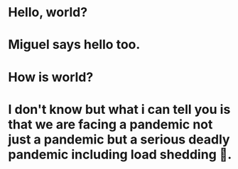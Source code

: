 # Hello, world?
# Miguel says hello too.

# How is world?
# I don't know but what i can tell you is that we are facing a pandemic not just a pandemic but a serious deadly pandemic including load shedding 🤣.
